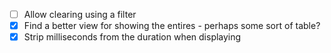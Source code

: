 - [ ] Allow clearing using a filter
- [x] Find a better view for showing the entires - perhaps some sort of table?
- [x] Strip milliseconds from the duration when displaying
